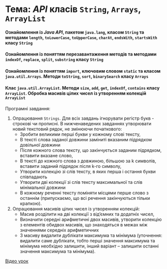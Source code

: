 # Тема: _API_ класів `String`, `Arrays`, `ArrayList`

#### Ознайомлення із _Java API_, пакетом `java.lang`, класом `String` та методами `length`, `toLowerCase`, `toUpperCase`, `charAt`, `endsWith`, `startsWith` класу `String`

#### Ознайомлення із поняттям перезавантаження методів та методами `indexOf`, `replace`, `split`, `substring` класу `String`

#### Ознайомлення із поняттям `import`, ключовим словом `static` та класом `java.util.Arrays`. Методи `toString`, `sort`, `binarySearch` класу `Arrays`

#### Клас `java.util.ArrayList`. Методи `size`, `add`, `get`, `indexOf`, `contains` класу `ArrayList`. Обробка масивів цілих чисел із утворенням колекцій `ArrayList`

Програмні завдання:
1. Опрацювання `Strings`. Для всіх завдань ігнорувати регістр букв - строкові чи прописні. В нижченаведених завданнях
   утворювати новий текстовий рядок, не змінюючи початкового:
    * Зробити великими перші букви у кожному слові тексту,
    * В тексті слова заданої довжини заміниті вказаним підрядком довільної довжини
    * Після кожного слова тексту, що закінчується заданим підрядком, вставити вказане слово,
    * В тексті до кожного слова з довжиною, більшою за k символів, вставити заданий підрядок після k-го символу,
    * Утворити колекцію зі слів тексту, в яких перша і остання букви співпадають
    * Утворити дві колекції зі слів тексту максимальної та слів мінімальної довжини
    * В кожному реченні тексту поміняти місцями перше слово з останнім (припускаємо, що всі речення закінчуються тільки крапкою).
2. Опрацювання масивів цілих чисел із утворенням колекцій:
    * Масив розділити на дві колекції з від’ємних та додатніх чисел,
    * Визначити середні арифметичні двох масивів, утворити колекцію з елементів обидвох масивів, що знаходяться в межах між значеннями середніх арифметичних
    * З масиву видалити дублікати максимума та мінімума (уточнення: видалити саме дублікати, тобто перші значення максимума та мінімума необхідно залишити, інший варіант – залишити останні значення максимума та мінімума).

[Відео урок](https://youtu.be/cixU96nVPiQ)